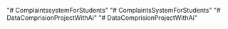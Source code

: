 "# ComplaintssystemForStudents" 
"# ComplaintsSystemForStudents" 
"# DataComprisionProjectWithAi" 
"# DataComprisionProjectWithAi" 
